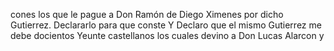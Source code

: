 cones los que le pague a Don Ramón de Diego Ximenes por dicho Gutierrez. Declararlo para que conste Y Declaro que el mismo Gutierrez me debe docientos Yeunte castellanos los cuales devino a Don Lucas Alarcon y